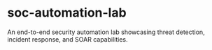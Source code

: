 # soc-automation-lab
An end-to-end security automation lab showcasing threat detection, incident response, and SOAR capabilities.
